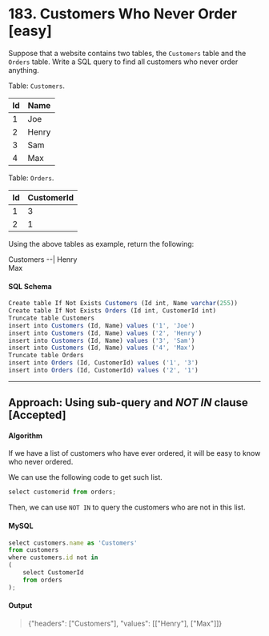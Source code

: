 # 183. Customers Who Never Order [easy]

Suppose that a website contains two tables, the `Customers` table and the `Orders` table. Write a SQL query to find all customers who never order anything.

Table: `Customers`.

Id | Name  
--|--
 1  | Joe   
 2  | Henry 
 3  | Sam   
 4  | Max   

Table: `Orders`.

 Id | CustomerId 
--|--
 1  | 3          
 2  | 1          

Using the above tables as example, return the following:

 Customers 
--|
 Henry     
 Max       

#### SQL Schema
```javascript
Create table If Not Exists Customers (Id int, Name varchar(255))
Create table If Not Exists Orders (Id int, CustomerId int)
Truncate table Customers
insert into Customers (Id, Name) values ('1', 'Joe')
insert into Customers (Id, Name) values ('2', 'Henry')
insert into Customers (Id, Name) values ('3', 'Sam')
insert into Customers (Id, Name) values ('4', 'Max')
Truncate table Orders
insert into Orders (Id, CustomerId) values ('1', '3')
insert into Orders (Id, CustomerId) values ('2', '1')
```
---
## Approach: Using sub-query and _NOT IN_ clause [Accepted]
#### Algorithm

If we have a list of customers who have ever ordered, it will be easy to know who never ordered.

We can use the following code to get such list.

```javascript
select customerid from orders;
```
Then, we can use `NOT IN` to query the customers who are not in this list.

#### MySQL
```javascript
select customers.name as 'Customers'
from customers
where customers.id not in
(
    select CustomerId 
    from orders
);
```
#### Output
> {"headers": ["Customers"], "values": [["Henry"], ["Max"]]}
